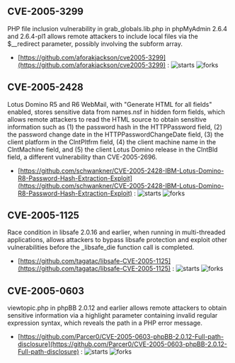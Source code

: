 ## CVE-2005-3299
 PHP file inclusion vulnerability in grab_globals.lib.php in phpMyAdmin 2.6.4 and 2.6.4-pl1 allows remote attackers to include local files via the $__redirect parameter, possibly involving the subform array.



- [https://github.com/aforakjackson/cve2005-3299](https://github.com/aforakjackson/cve2005-3299) :  ![starts](https://img.shields.io/github/stars/aforakjackson/cve2005-3299.svg) ![forks](https://img.shields.io/github/forks/aforakjackson/cve2005-3299.svg)

## CVE-2005-2428
 Lotus Domino R5 and R6 WebMail, with &quot;Generate HTML for all fields&quot; enabled, stores sensitive data from names.nsf in hidden form fields, which allows remote attackers to read the HTML source to obtain sensitive information such as (1) the password hash in the HTTPPassword field, (2) the password change date in the HTTPPasswordChangeDate field, (3) the client platform in the ClntPltfrm field, (4) the client machine name in the ClntMachine field, and (5) the client Lotus Domino release in the ClntBld field, a different vulnerability than CVE-2005-2696.



- [https://github.com/schwankner/CVE-2005-2428-IBM-Lotus-Domino-R8-Password-Hash-Extraction-Exploit](https://github.com/schwankner/CVE-2005-2428-IBM-Lotus-Domino-R8-Password-Hash-Extraction-Exploit) :  ![starts](https://img.shields.io/github/stars/schwankner/CVE-2005-2428-IBM-Lotus-Domino-R8-Password-Hash-Extraction-Exploit.svg) ![forks](https://img.shields.io/github/forks/schwankner/CVE-2005-2428-IBM-Lotus-Domino-R8-Password-Hash-Extraction-Exploit.svg)

## CVE-2005-1125
 Race condition in libsafe 2.0.16 and earlier, when running in multi-threaded applications, allows attackers to bypass libsafe protection and exploit other vulnerabilities before the _libsafe_die function call is completed.



- [https://github.com/tagatac/libsafe-CVE-2005-1125](https://github.com/tagatac/libsafe-CVE-2005-1125) :  ![starts](https://img.shields.io/github/stars/tagatac/libsafe-CVE-2005-1125.svg) ![forks](https://img.shields.io/github/forks/tagatac/libsafe-CVE-2005-1125.svg)

## CVE-2005-0603
 viewtopic.php in phpBB 2.0.12 and earlier allows remote attackers to obtain sensitive information via a highlight parameter containing invalid regular expression syntax, which reveals the path in a PHP error message.



- [https://github.com/Parcer0/CVE-2005-0603-phpBB-2.0.12-Full-path-disclosure](https://github.com/Parcer0/CVE-2005-0603-phpBB-2.0.12-Full-path-disclosure) :  ![starts](https://img.shields.io/github/stars/Parcer0/CVE-2005-0603-phpBB-2.0.12-Full-path-disclosure.svg) ![forks](https://img.shields.io/github/forks/Parcer0/CVE-2005-0603-phpBB-2.0.12-Full-path-disclosure.svg)
